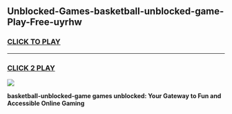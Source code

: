
## Unblocked-Games-basketball-unblocked-game-Play-Free-uyrhw
<h3>
<a href="https://premium76.site?title=basketball-unblocked-game&ref=18A1">CLICK TO PLAY</a></h3>
<hr>

<h3>
<a href="https://premium76.site?title=basketball-unblocked-game&ref=18A1">CLICK 2 PLAY</a>
  
</h3>

<a href="https://premium76.site?title=basketball-unblocked-game&ref=18A1"><img src="https://clearcache.store/games.png"></a>


**basketball-unblocked-game games unblocked: Your Gateway to Fun and Accessible Online Gaming**
